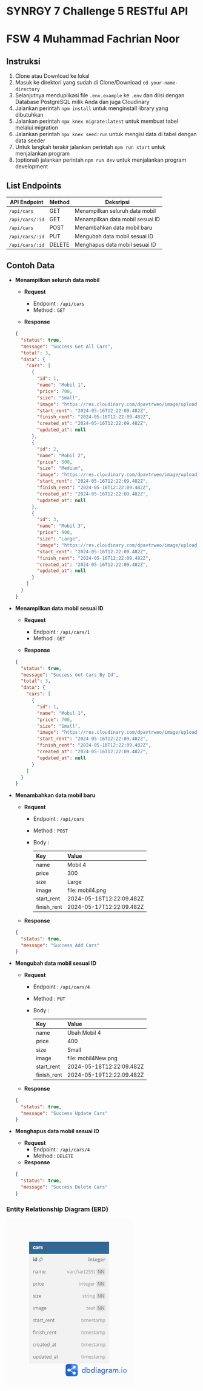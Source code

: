# SYNRGY 7 Challenge 5 RESTful API

# FSW 4 Muhammad Fachrian Noor

## Instruksi

1. Clone atau Download ke lokal
2. Masuk ke direktori yang sudah di Clone/Download `cd your-name-directory`
3. Selanjutnya menduplikasi file `.env.example` ke `.env` dan diisi dengan Database PostgreSQL milik Anda dan juga Cloudinary
4. Jalankan perintah `npm install` untuk menginstall library yang dibutuhkan
5. Jalankan perintah `npx knex migrate:latest` untuk membuat tabel melalui migration
6. Jalankan perintah `npx knex seed:run` untuk mengisi data di tabel dengan data seeder
7. Untuk langkah terakir jalankan perintah `npm run start` untuk menjalankan program
8. (optional) jalankan perintah `npm run dev` untuk menjalankan program development

## List Endpoints

| API Endpoint    | Method | Deksripsi                        |
| --------------- | ------ | -------------------------------- |
| `/api/cars`     | GET    | Menampilkan seluruh data mobil   |
| `/api/cars/:id` | GET    | Menampilkan data mobil sesuai ID |
| `/api/cars`     | POST   | Menambahkan data mobil baru      |
| `/api/cars/:id` | PUT    | Mengubah data mobil sesuai ID    |
| `/api/cars/:id` | DELETE | Menghapus data mobil sesuai ID   |

## Contoh Data

- **Menampilkan seluruh data mobil**

  - **Request**

    - Endpoint : `/api/cars`
    - Method : `GET`

  - **Response**

  ```json
  {
    "status": true,
    "message": "Success Get All Cars",
    "total": 3,
    "data": {
      "cars": [
        {
          "id": 1,
          "name": "Mobil 1",
          "price": 700,
          "size": "Small",
          "image": "https://res.cloudinary.com/dpavtrweo/image/upload/v1715801964/challenge5/hoqqtv26r8qgv46jexlm.jpg",
          "start_rent": "2024-05-16T12:22:09.482Z",
          "finish_rent": "2024-05-16T12:22:09.482Z",
          "created_at": "2024-05-16T12:22:09.482Z",
          "updated_at": null
        },
        {
          "id": 2,
          "name": "Mobil 2",
          "price": 500,
          "size": "Medium",
          "image": "https://res.cloudinary.com/dpavtrweo/image/upload/v1715801963/challenge5/wjkgvj4akcrenh1mmwec.jpg",
          "start_rent": "2024-05-16T12:22:09.482Z",
          "finish_rent": "2024-05-16T12:22:09.482Z",
          "created_at": "2024-05-16T12:22:09.482Z",
          "updated_at": null
        },
        {
          "id": 3,
          "name": "Mobil 3",
          "price": 900,
          "size": "Large",
          "image": "https://res.cloudinary.com/dpavtrweo/image/upload/v1715801963/challenge5/ifpfouew8d4wlv8zm3in.jpg",
          "start_rent": "2024-05-16T12:22:09.482Z",
          "finish_rent": "2024-05-16T12:22:09.482Z",
          "created_at": "2024-05-16T12:22:09.482Z",
          "updated_at": null
        }
      ]
    }
  }
  ```

- **Menampilkan data mobil sesuai ID**

  - **Request**

    - Endpoint : `/api/cars/1`
    - Method : `GET`

  - **Response**

  ```json
  {
    "status": true,
    "message": "Success Get Cars By Id",
    "total": 3,
    "data": {
      "cars": [
        {
          "id": 1,
          "name": "Mobil 1",
          "price": 700,
          "size": "Small",
          "image": "https://res.cloudinary.com/dpavtrweo/image/upload/v1715801964/challenge5/hoqqtv26r8qgv46jexlm.jpg",
          "start_rent": "2024-05-16T12:22:09.482Z",
          "finish_rent": "2024-05-16T12:22:09.482Z",
          "created_at": "2024-05-16T12:22:09.482Z",
          "updated_at": null
        }
      ]
    }
  }
  ```

- **Menambahkan data mobil baru**

  - **Request**

    - Endpoint : `/api/cars`
    - Method : `POST`
    - Body :

      | Key         | Value                    |
      | ----------- | ------------------------ |
      | name        | Mobil 4                  |
      | price       | 300                      |
      | size        | Large                    |
      | image       | file: mobil4.png         |
      | start_rent  | 2024-05-16T12:22:09.482Z |
      | finish_rent | 2024-05-17T12:22:09.482Z |

  - **Response**

  ```json
  {
    "status": true,
    "message": "Success Add Cars"
  }
  ```

- **Mengubah data mobil sesuai ID**

  - **Request**

    - Endpoint : `/api/cars/4`
    - Method : `PUT`
    - Body :

      | Key         | Value                    |
      | ----------- | ------------------------ |
      | name        | Ubah Mobil 4             |
      | price       | 400                      |
      | size        | Small                    |
      | image       | file: mobil4New.png      |
      | start_rent  | 2024-05-18T12:22:09.482Z |
      | finish_rent | 2024-05-19T12:22:09.482Z |

  - **Response**

  ```json
  {
    "status": true,
    "message": "Success Update Cars"
  }
  ```

- **Menghapus data mobil sesuai ID**

  - **Request**
    - Endpoint : `/api/cars/4`
    - Method : `DELETE`
  - **Response**

  ```json
  {
    "status": true,
    "message": "Success Delete Cars"
  }
  ```

### Entity Relationship Diagram (ERD)

![](./ERD-Challenge-5-SYNRGY.png)
